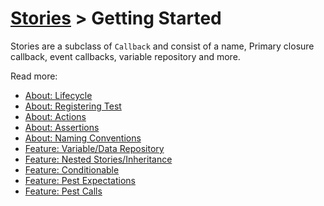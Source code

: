 # [Stories](/docs/stories/README.md) > Getting Started

Stories are a subclass of `Callback` and consist of a name, Primary closure callback, event callbacks, variable repository and more.

Read more:

- [About: Lifecycle](/docs/stories/about-lifecycle.md)
- [About: Registering Test](/docs/stories/about-registering-test.md)
- [About: Actions](/docs/stories/about-actions.md)
- [About: Assertions](/docs/stories/about-assertions.md)
- [About: Naming Conventions](/docs/stories/about-naming-conventions.md)
- [Feature: Variable/Data Repository](/docs/stories/feature-variable-data-repository.md)
- [Feature: Nested Stories/Inheritance](/docs/stories/feature-nested-stories-inheritance.md)
- [Feature: Conditionable](/docs/stories/feature-conditionable.md)
- [Feature: Pest Expectations](/docs/stories/feature-pest-expectations.md)
- [Feature: Pest Calls](/docs/stories/feature-pest-calls.md)
